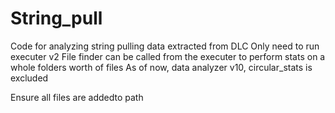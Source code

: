 # String_pull
Code for analyzing string pulling data extracted from DLC
Only need to run executer v2
File finder can be called from the executer to perform stats on a whole folders worth of files
As of now, data analyzer v10, circular_stats is excluded

Ensure all files are addedto path
